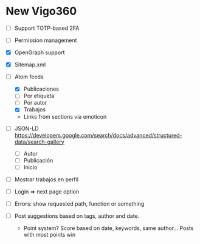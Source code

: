 # New Vigo360

- [ ] Support TOTP-based 2FA
- [ ] Permission management
- [X] OpenGraph support
- [X] Sitemap.xml
- [ ] Atom feeds
	- [X] Publicaciones
	- [ ] Por etiqueta
	- [ ] Por autor
	- [X] Trabajos
	- Links from sections via emoticon
- [ ] JSON-LD
	https://developers.google.com/search/docs/advanced/structured-data/search-gallery
	- [ ] Autor
	- [ ] Publicación
	- [ ] Inicio
- [ ] Mostrar trabajos en perfil
- [ ] Login => next page option
- [ ] Errors: show requested path, function or something

- [ ] Post suggestions based on tags, author and date.
	- Point system? Score based on date, keywords, same author... Posts with most points win